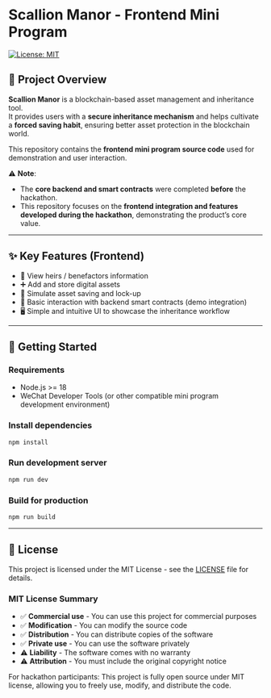 # Scallion Manor - Frontend Mini Program

[![License: MIT](https://img.shields.io/badge/License-MIT-green.svg)](LICENSE)

## 📖 Project Overview

**Scallion Manor** is a blockchain-based asset management and inheritance tool.  
It provides users with a **secure inheritance mechanism** and helps cultivate a **forced saving habit**, ensuring better asset protection in the blockchain world.

This repository contains the **frontend mini program source code** used for demonstration and user interaction.

⚠️ **Note**:
- The **core backend and smart contracts** were completed **before** the hackathon.
- This repository focuses on the **frontend integration and features developed during the hackathon**, demonstrating the product’s core value.

---

## ✨ Key Features (Frontend)

- 📂 View heirs / benefactors information
- ➕ Add and store digital assets
- 🏦 Simulate asset saving and lock-up
- 🔐 Basic interaction with backend smart contracts (demo integration)
- 🖥️ Simple and intuitive UI to showcase the inheritance workflow

---

## 🚀 Getting Started

### Requirements
- Node.js >= 18
- WeChat Developer Tools (or other compatible mini program development environment)

### Install dependencies
```bash
npm install
```

### Run development server
```bash
npm run dev
```

### Build for production
```bash
npm run build
```

---

## 📄 License

This project is licensed under the MIT License - see the [LICENSE](LICENSE) file for details.

### MIT License Summary
- ✅ **Commercial use** - You can use this project for commercial purposes
- ✅ **Modification** - You can modify the source code
- ✅ **Distribution** - You can distribute copies of the software
- ✅ **Private use** - You can use the software privately
- ⚠️ **Liability** - The software comes with no warranty
- ⚠️ **Attribution** - You must include the original copyright notice

For hackathon participants: This project is fully open source under MIT license, allowing you to freely use, modify, and distribute the code.

